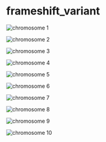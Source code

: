 frameshift_variant
==================


![chromosome 1](plot1.png)

![chromosome 2](plot2.png)

![chromosome 3](plot3.png)

![chromosome 4](plot4.png)

![chromosome 5](plot5.png)

![chromosome 6](plot6.png)

![chromosome 7](plot7.png)

![chromosome 8](plot8.png)

![chromosome 9](plot9.png)

![chromosome 10](plot10.png)


